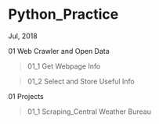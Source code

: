 # Python_Practice
Jul, 2018

01 Web Crawler and Open Data

  > 01_1 Get Webpage Info
  
  > 01_2 Select and Store Useful Info
  
01 Projects

  > 01_1 Scraping_Central Weather Bureau
